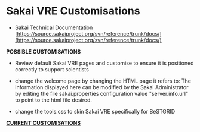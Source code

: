 # Sakai VRE Customisations

- Sakai Technical Documentation
[https://source.sakaiproject.org/svn/reference/trunk/docs/](https://source.sakaiproject.org/svn/reference/trunk/docs/)

**POSSIBLE CUSTOMISATIONS**
- Review default Sakai VRE pages and customise to ensure it is positioned correctly to support scientists
	
- change the welcome page by changing the HTML page it refers to: The information displayed here can be modified by the Sakai Administrator by editing the file sakai.properties configuration value "server.info.url" to point to the html file desired.
- change the tools.css to skin Sakai VRE specifically for BeSTGRID

**[CURRENT CUSTOMISATIONS](/wiki/spaces/BeSTGRID/pages/3818228596)**

